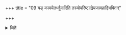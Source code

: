 +++
title = "09 यङ् कामयेतर्ध्नुयादिति तस्योपरिष्टाद्येयजामहाद्विभक्तिन्"

+++

<details><summary>थिते</summary>

9. In the case of a (sacrificer) about whom he desires, "May he prosper”, he should put the case-form either after the word yajāmahe or before the Vaṣaṭ-call.
</details>
